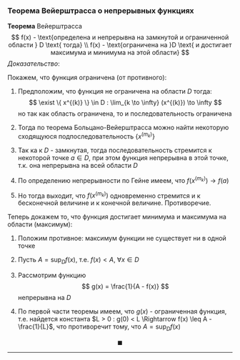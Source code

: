### Теорема Вейерштрасса о непрерывных функциях

**Теорема** Вейерштрасса
$$
    f(x) - \text{определена и непрерывна на замкнутой и ограниченной области } D \text{ тогда} \\
    f(x) - \text{ограничена на }D \text{ и достигает максимума и минимума на этой области} 
$$
*Доказательство*:

Покажем, что функция ограничена (от противного):

1. Предположим, что функция не ограничена на области $D$ тогда:
   $$
       \exist \{ x^{(k)} \} \in D : \lim_{k \to \infty} (x^{(k)}) \to \infty
   $$
   но так как область ограничена, то и последовательность ограничена

2. Тогда по теорема Больцано-Вейерштрасса можно найти некоторую сходящуюся подпоследовательность $\{ x^{(m_k)}\}$

3. Так ка к $D$ - замкнутая, тогда последовательность стремится к некоторой точке $a \in D$, при этом функция непрерывна в этой точке, т.к. она непрерывна на всей области $D$

4. По определению непрерывности по Гейне имеем, что $f(x^{(m_k)}) \to f(a)$

5. Но тогда выходит, что $f(x^{(m_k)})$ одновременно стремится и к бесконечной величине и к конечной величине. Противоречие.

Теперь докажем то, что функция достигает минимума и максимума на области (максимум):

1. Положим противное: максимум функции не существует ни в одной точке

2. Пусть $A = \sup_D f(x)$, т.е. $f(x) < A, \ \forall x \in D$

3. Рассмотрим функцию 
   $$
    g(x) = \frac{1}{A - f(x)}
   $$
   непрерывна на $D$

4. По первой части теоремы имеем, что $g(x)$ - ограниченная функция, т.е. найдется константа $L > 0 : g(0) < L \Rightarrow f(x) \leq A - \frac{1}{L}$, что противоречит тому, что $A = \sup_D f(x)$

$$
    \blacksquare
$$

------

